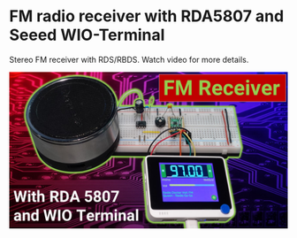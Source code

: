 # FM radio receiver with RDA5807 and Seeed WIO-Terminal
Stereo FM receiver with RDS/RBDS. Watch video for more details.


[<img src="thumbnail.jpg" alt="Youtube thumbnail" width="640">](https://youtu.be/cmtmaMzo8uM)
